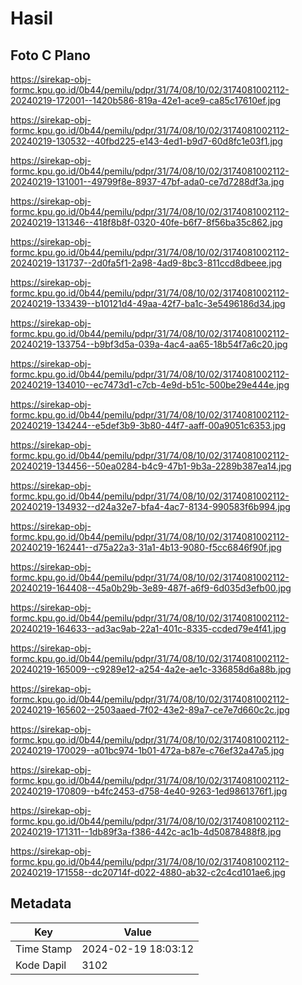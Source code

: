 # Hasil

## Foto C Plano

https://sirekap-obj-formc.kpu.go.id/0b44/pemilu/pdpr/31/74/08/10/02/3174081002112-20240219-172001--1420b586-819a-42e1-ace9-ca85c17610ef.jpg

https://sirekap-obj-formc.kpu.go.id/0b44/pemilu/pdpr/31/74/08/10/02/3174081002112-20240219-130532--40fbd225-e143-4ed1-b9d7-60d8fc1e03f1.jpg

https://sirekap-obj-formc.kpu.go.id/0b44/pemilu/pdpr/31/74/08/10/02/3174081002112-20240219-131001--49799f8e-8937-47bf-ada0-ce7d7288df3a.jpg

https://sirekap-obj-formc.kpu.go.id/0b44/pemilu/pdpr/31/74/08/10/02/3174081002112-20240219-131346--418f8b8f-0320-40fe-b6f7-8f56ba35c862.jpg

https://sirekap-obj-formc.kpu.go.id/0b44/pemilu/pdpr/31/74/08/10/02/3174081002112-20240219-131737--2d0fa5f1-2a98-4ad9-8bc3-811ccd8dbeee.jpg

https://sirekap-obj-formc.kpu.go.id/0b44/pemilu/pdpr/31/74/08/10/02/3174081002112-20240219-133439--b10121d4-49aa-42f7-ba1c-3e5496186d34.jpg

https://sirekap-obj-formc.kpu.go.id/0b44/pemilu/pdpr/31/74/08/10/02/3174081002112-20240219-133754--b9bf3d5a-039a-4ac4-aa65-18b54f7a6c20.jpg

https://sirekap-obj-formc.kpu.go.id/0b44/pemilu/pdpr/31/74/08/10/02/3174081002112-20240219-134010--ec7473d1-c7cb-4e9d-b51c-500be29e444e.jpg

https://sirekap-obj-formc.kpu.go.id/0b44/pemilu/pdpr/31/74/08/10/02/3174081002112-20240219-134244--e5def3b9-3b80-44f7-aaff-00a9051c6353.jpg

https://sirekap-obj-formc.kpu.go.id/0b44/pemilu/pdpr/31/74/08/10/02/3174081002112-20240219-134456--50ea0284-b4c9-47b1-9b3a-2289b387ea14.jpg

https://sirekap-obj-formc.kpu.go.id/0b44/pemilu/pdpr/31/74/08/10/02/3174081002112-20240219-134932--d24a32e7-bfa4-4ac7-8134-990583f6b994.jpg

https://sirekap-obj-formc.kpu.go.id/0b44/pemilu/pdpr/31/74/08/10/02/3174081002112-20240219-162441--d75a22a3-31a1-4b13-9080-f5cc6846f90f.jpg

https://sirekap-obj-formc.kpu.go.id/0b44/pemilu/pdpr/31/74/08/10/02/3174081002112-20240219-164408--45a0b29b-3e89-487f-a6f9-6d035d3efb00.jpg

https://sirekap-obj-formc.kpu.go.id/0b44/pemilu/pdpr/31/74/08/10/02/3174081002112-20240219-164633--ad3ac9ab-22a1-401c-8335-ccded79e4f41.jpg

https://sirekap-obj-formc.kpu.go.id/0b44/pemilu/pdpr/31/74/08/10/02/3174081002112-20240219-165009--c9289e12-a254-4a2e-ae1c-336858d6a88b.jpg

https://sirekap-obj-formc.kpu.go.id/0b44/pemilu/pdpr/31/74/08/10/02/3174081002112-20240219-165602--2503aaed-7f02-43e2-89a7-ce7e7d660c2c.jpg

https://sirekap-obj-formc.kpu.go.id/0b44/pemilu/pdpr/31/74/08/10/02/3174081002112-20240219-170029--a01bc974-1b01-472a-b87e-c76ef32a47a5.jpg

https://sirekap-obj-formc.kpu.go.id/0b44/pemilu/pdpr/31/74/08/10/02/3174081002112-20240219-170809--b4fc2453-d758-4e40-9263-1ed9861376f1.jpg

https://sirekap-obj-formc.kpu.go.id/0b44/pemilu/pdpr/31/74/08/10/02/3174081002112-20240219-171311--1db89f3a-f386-442c-ac1b-4d50878488f8.jpg

https://sirekap-obj-formc.kpu.go.id/0b44/pemilu/pdpr/31/74/08/10/02/3174081002112-20240219-171558--dc20714f-d022-4880-ab32-c2c4cd101ae6.jpg


## Metadata

| Key        | Value               |
| ---------- | ------------------- |
| Time Stamp | 2024-02-19 18:03:12 |
| Kode Dapil | 3102                |



